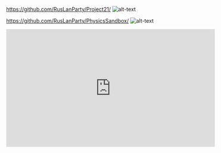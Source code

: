 https://github.com/RusLanParty/Project21/
![alt-text](https://github.com/RusLanParty/Project21/blob/master/demo.gif)

https://github.com/RusLanParty/PhysicsSandbox/
![alt-text](https://github.com/RusLanParty/PhysicsSandbox/blob/main/Demo.gif)

<iframe width="560" height="315" src="https://www.youtube.com/embed/TBFVBVD_Dwc?si=K8VAYkEF2ee44EZ9" title="YouTube video player" frameborder="0" allow="accelerometer; autoplay; clipboard-write; encrypted-media; gyroscope; picture-in-picture; web-share" allowfullscreen></iframe>


